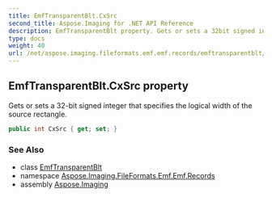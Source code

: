 ```yaml
---
title: EmfTransparentBlt.CxSrc
second_title: Aspose.Imaging for .NET API Reference
description: EmfTransparentBlt property. Gets or sets a 32bit signed integer that specifies the logical width of the source rectangle
type: docs
weight: 40
url: /net/aspose.imaging.fileformats.emf.emf.records/emftransparentblt/cxsrc/
---
```

## EmfTransparentBlt.CxSrc property

Gets or sets a 32-bit signed integer that specifies the logical width of the source rectangle.

```csharp
public int CxSrc { get; set; }
```

### See Also

* class [EmfTransparentBlt](../)
* namespace [Aspose.Imaging.FileFormats.Emf.Emf.Records](../../emftransparentblt/)
* assembly [Aspose.Imaging](../../../)


